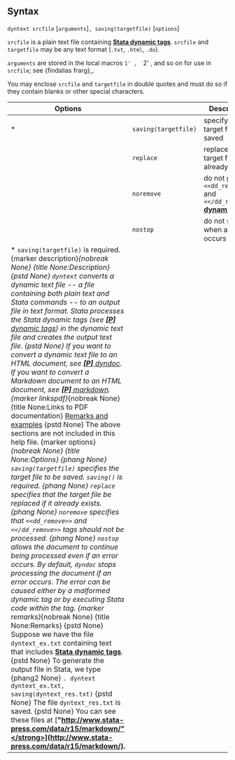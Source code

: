 ## Syntax

`dyntext srcfile` \[`arguments`\]`, saving(targetfile)`
\[`options`\]

`srcfile` is a plain text file containing
[<strong>Stata dynamic tags</strong>](http://www.stata.com/help.cgi?dynamic%20tags).
`srcfile` and `targetfile` may be any text format (`.txt`, `.html`,
`.do`).

`arguments` are stored in the local macros  `1' ,  `2' , and so
on for use in `srcfile`; see <span options="frarg">{findalias
frarg}_.

You may enclose `srcfile` and `targetfile` in double quotes and must do
so if they contain blanks or other special characters.

| Options                                                                                                                                                                                                                                                                                                                                                                                                                                                                                                                                                                                                                                                                                                                                                                                                                                                                                                                                                                                                                                                                                                                                                                                                                                                                                                                                                                                                                                                                                                                                                                                                                                                                                                                                                                                                                                                                                                                                                                                                                                                                                                                                                                                                                                                                                                                                                                                                                                                   |                      | Description                                                                                                                                                  |
|-----------------------------------------------------------------------------------------------------------------------------------------------------------------------------------------------------------------------------------------------------------------------------------------------------------------------------------------------------------------------------------------------------------------------------------------------------------------------------------------------------------------------------------------------------------------------------------------------------------------------------------------------------------------------------------------------------------------------------------------------------------------------------------------------------------------------------------------------------------------------------------------------------------------------------------------------------------------------------------------------------------------------------------------------------------------------------------------------------------------------------------------------------------------------------------------------------------------------------------------------------------------------------------------------------------------------------------------------------------------------------------------------------------------------------------------------------------------------------------------------------------------------------------------------------------------------------------------------------------------------------------------------------------------------------------------------------------------------------------------------------------------------------------------------------------------------------------------------------------------------------------------------------------------------------------------------------------------------------------------------------------------------------------------------------------------------------------------------------------------------------------------------------------------------------------------------------------------------------------------------------------------------------------------------------------------------------------------------------------------------------------------------------------------------------------------------------------|----------------------|--------------------------------------------------------------------------------------------------------------------------------------------------------------|
| \*                                                                                                                                                                                                                                                                                                                                                                                                                                                                                                                                                                                                                                                                                                                                                                                                                                                                                                                                                                                                                                                                                                                                                                                                                                                                                                                                                                                                                                                                                                                                                                                                                                                                                                                                                                                                                                                                                                                                                                                                                                                                                                                                                                                                                                                                                                                                                                                                                                                        | `saving(targetfile)` | specify the target file to be saved                                                                                                                          |
|                                                                                                                                                                                                                                                                                                                                                                                                                                                                                                                                                                                                                                                                                                                                                                                                                                                                                                                                                                                                                                                                                                                                                                                                                                                                                                                                                                                                                                                                                                                                                                                                                                                                                                                                                                                                                                                                                                                                                                                                                                                                                                                                                                                                                                                                                                                                                                                                                                                           | `replace`            | replaces the target file if it already exists                                                                                                                |
|                                                                                                                                                                                                                                                                                                                                                                                                                                                                                                                                                                                                                                                                                                                                                                                                                                                                                                                                                                                                                                                                                                                                                                                                                                                                                                                                                                                                                                                                                                                                                                                                                                                                                                                                                                                                                                                                                                                                                                                                                                                                                                                                                                                                                                                                                                                                                                                                                                                           | `noremove`           | do not process `<<dd_remove>>` and `<</dd_remove>>` [<strong>dynamic tags</strong>](http://www.stata.com/help.cgi?dynamic%20tags) |
|                                                                                                                                                                                                                                                                                                                                                                                                                                                                                                                                                                                                                                                                                                                                                                                                                                                                                                                                                                                                                                                                                                                                                                                                                                                                                                                                                                                                                                                                                                                                                                                                                                                                                                                                                                                                                                                                                                                                                                                                                                                                                                                                                                                                                                                                                                                                                                                                                                                           | `nostop`             | do not stop when an error occurs                                                                                                                             |
| \* `saving(targetfile)` is required. <span options="description">{marker description}_{nobreak None} {title None:Description} {pstd None} `dyntext` converts a dynamic text file -- a file containing both plain text and Stata commands -- to an output file in text format. Stata processes the Stata dynamic tags (see [<strong>[P]</strong> dynamic tags](http://www.stata.com/help.cgi?dynamic_tags)) in the dynamic text file and creates the output text file. {pstd None} If you want to convert a dynamic text file to an HTML document, see [<strong>[P]</strong> dyndoc](http://www.stata.com/help.cgi?dyndoc). If you want to convert a Markdown document to an HTML document, see [<strong>[P]</strong> markdown](http://www.stata.com/help.cgi?markdown). <span options="linkspdf">{marker linkspdf}_{nobreak None} {title None:Links to PDF documentation} [Remarks and examples](http://www.stata.com/manuals14/pdyntextremarksandexamples.pdf) {pstd None} The above sections are not included in this help file. <span options="options">{marker options}_{nobreak None} {title None:Options} {phang None} `saving(targetfile)` specifies the target file to be saved. `saving()` is required. {phang None} `replace` specifies that the target file be replaced if it already exists. {phang None} `noremove` specifies that `<<dd_remove>>` and `<</dd_remove>>` tags should not be processed. {phang None} `nostop` allows the document to continue being processed even if an error occurs. By default, `dyndoc` stops processing the document if an error occurs. The error can be caused either by a malformed dynamic tag or by executing Stata code within the tag. <span options="remarks">{marker remarks}_{nobreak None} {title None:Remarks} {pstd None} Suppose we have the file `dyntext_ex.txt` containing text that includes [<strong>Stata dynamic tags</strong>](http://www.stata.com/help.cgi?dynamic%20tags). {pstd None} To generate the output file in Stata, we type {phang2 None} `. dyntext dyntext_ex.txt, saving(dyntext_res.txt)` {pstd None} The file `dyntext_res.txt` is saved. {pstd None} You can see these files at [<strong>"http://www.stata-press.com/data/r15/markdown/"</strong>](http://www.stata-press.com/data/r15/markdown/). |                      |                                                                                                                                                              |
